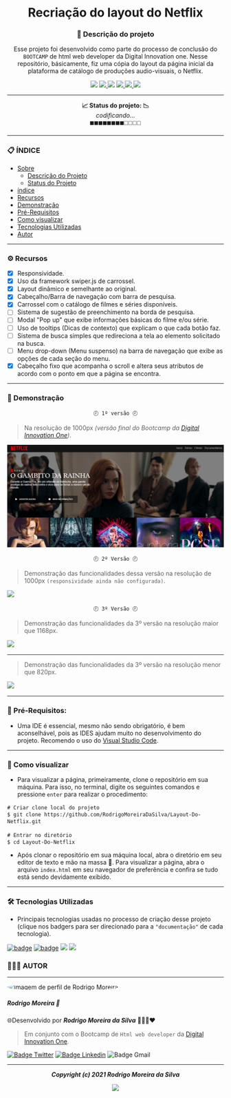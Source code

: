 
<h1 align="center"> Recriação do layout do Netflix </h1>
<h3 align="center"> 📝 Descrição do projeto </h3>
<p align="center"> Esse projeto foi desenvolvido como parte do processo de conclusão do <code>BOOTCAMP</code> de html web developer da Digital Innovation one. Nesse repositório, básicamente, fiz uma cópia do layout da página inicial da plataforma de catálogo de produções audio-visuais, o Netflix. </p> 

<p align="center">
<img src="https://img.shields.io/static/v1?label=Progresso&message=57%&color=5d4f5e&style=for-the-badge&labelColor=9f8da0">
<a href="https://github.com/RodrigoMoreiraDaSilva/Layout-Do-Netflix/issues">
  <img src="https://img.shields.io/github/issues/RodrigoMoreiraDaSilva/Layout-Do-Netflix?color=blueviolet&style=for-the-badge&labelColor=d3b1e2">
</a>
<img src="https://img.shields.io/badge/NPM-v1.0.0-%237159c1?style=for-the-badge&logo=git&color=orange&logoColor=orange&labelColor=e5b89c">
<a href="https://github.com/RodrigoMoreiraDaSilva/Layout-Do-Netflix/blob/master/LICENSE">
<img src="https://img.shields.io/github/license/RodrigoMoreiraDaSilva/Layout-Do-Netflix?style=for-the-badge&color=f70000&labelColor=ea6262">
</a>
<a href="https://github.com/RodrigoMoreiraDaSilva/Layout-Do-Netflix/network">
  <img src="https://img.shields.io/github/forks/RodrigoMoreiraDaSilva/Layout-Do-Netflix?style=for-the-badge&labelColor=93deed">
</a>
<a href="https://github.com/RodrigoMoreiraDaSilva/Layout-Do-Netflix/stargazers">
  <img src="https://img.shields.io/github/stars/RodrigoMoreiraDaSilva/Layout-Do-Netflix?color=34c607&style=for-the-badge&labelColor=8aea8f">
</a>
</p>

****
<p align="center">
   <b> 📈 Status do projeto: 📉 </b> <br>
   <i>codificando...</i> <br>
   ◼️◼️◼️◼️◼️◼️◼️◼️◻️◻️◻️◻️
</p>

****

### 📋 ÍNDICE

<!--ts-->
   * [Sobre](#Sobre)
        * [Descrição do Projeto](#--descrição-do-projeto-)
        * [Status do Projeto](#--descrição-do-projeto-)
   * [índice](#-índice)
   * [Recursos](#%EF%B8%8F-recursos)
   * [Demonstração](#-demonstração)
   * [Pré-Requisitos](#-pré-requisitos)
   * [Como visualizar](#-como-visualizar-)
   * [Tecnologias Utilizadas](#-tecnologias-utilizadas)
   * [Autor](#-autor)
<!--te-->

****

### ⚙️ Recursos

- [x] Responsividade.
- [x] Uso da framework swiper.js de carrossel.
- [x] Layout dinâmico e semelhante ao original.
- [x] Cabeçalho/Barra de navegação com barra de pesquisa.
- [x] Carrossel com o catálogo de filmes e séries disponíveis.
- [ ] Sistema de sugestão de preenchimento na borda de pesquisa.
- [ ] Modal "Pop up" que exibe informações básicas do filme e/ou série.
- [ ] Uso de tooltips (Dicas de contexto) que explicam o que cada botão faz.
- [ ] Sistema de busca simples que redireciona a tela ao elemento solicitado na busca.
- [ ] Menu drop-down (Menu suspenso) na barra de navegação que exibe as opções de cada seção do menu.
- [x] Cabeçalho fixo que acompanha o scroll e altera seus atributos de acordo com o ponto em que a página se encontra.

****

### 🎥 Demonstração

<p align="center"><code> 🕗 1º versão 🕗 </code> </p>

> Na resolução de 1000px *(versão final do Bootcamp da [Digital Innovation One](https://digitalinnovation.one))*.

![](./assets/Screenshots/0.0.1.png)

<p align="center"><code> 🕗 2º Versão 🕗 </code> </p>

> Demonstração das funcionalidades dessa versão na resolução de 1000px `(responsividade ainda não configurada)`.

![](./assets/Screenshots/1.0.0.gif)

<p align="center"><code> 🕗 3º Versão 🕗 </code> </p>

> Demonstração das funcionalidades da 3º versão na resolução maior que 1168px.

![](./assets/Screenshots/Netflix.gif)

****

> Demonstração das funcionalidades da 3º versão na resolução menor que 820px.

![](./assets/Screenshots/Netflix-responsividade.gif)

****

### 💾 Pré-Requisitos: 

- Uma IDE é essencial, mesmo não sendo obrigatório, é bem aconselhável, pois as IDES ajudam muito no desenvolvimento do projeto. Recomendo o uso do [Visual Studio Code](https://code.visualstudio.com/download).

****

### 📲 Como visualizar <p id="#Como-visualizar"> 

- Para visualizar a página, primeiramente, clone o repositório em sua máquina. Para isso, no terminal, digite os seguintes comandos e pressione `enter` para realizar o procedimento:
```
# Criar clone local do projeto
$ git clone https://github.com/RodrigoMoreiraDaSilva/Layout-Do-Netflix.git

# Entrar no diretório
$ cd Layout-Do-Netflix
```
- Após clonar o repositório em sua máquina local, abra o diretório em seu editor de texto e mão na massa 💪. Para visualizar a página, abra o arquivo `index.html` em seu navegador de preferência e confira se tudo está sendo devidamente exibido. 

****

### 🛠 Tecnologias Utilizadas

- Principais tecnologias usadas no processo de criação desse projeto (clique nos badgers para ser direcionado para a `"documentação"` de cada tecnologia).

[![badge](https://img.shields.io/badge/JavaScript-323330?style=for-the-badge&logo=javascript&logoColor=F7DF1E)](https://developer.mozilla.org/en-US/docs/Web/JavaScript)
[![badge](https://img.shields.io/badge/Swiper-323330?style=for-the-badge&logo=swiper&logoColor=white&color=6332f6)](https://swiperjs.com)
[![](https://img.shields.io/badge/HTML5-E34F26?style=for-the-badge&logo=html5&logoColor=white)](https://developer.mozilla.org/pt-BR/docs/Web/HTML)
[![](https://img.shields.io/badge/CSS-239120?&style=for-the-badge&logo=css3&logoColor=white)](https://developer.mozilla.org/pt-BR/docs/Web/CSS)

### 👨🏽‍💻 AUTOR
*****
<img style="border-radius: 50%" src="https://avatars.githubusercontent.com/u/78985382?s=460&u=421fd89ba15c63b87559a53804a6b850f5890575&v=4" width="100" alt="imagem de perfil de Rodrigo Moreira">
<h5>Rodrigo Moreira 🌠</h5>
<p>🌐Desenvolvido por <b> <i>Rodrigo Moreira da Silva</b> </i> 👨🏽‍💼❤️
  
> Em conjunto com o Bootcamp de `Html web developer` da [Digital Innovation One](https://digitalinnovation.one).

[![Badge Twitter](https://img.shields.io/badge/Twitter-1DA1F2?style=for-the-badge&logo=twitter&logoColor=white)](https://twitter.com/RodrogaDev)
[![Badge Linkedin](https://img.shields.io/badge/LinkedIn-0077B5?style=for-the-badge&logo=linkedin&logoColor=white)](https://www.linkedin.com/in/rodrigo-m0reira-da-silva/)
![Badge Gmail](https://img.shields.io/badge/rodrigomoreiradasilva.of@gmail.com-D14836?style=for-the-badge&logo=gmail&logoColor=white)

****
<p align="center">
    <b> <i> Copyright (c) 2021 Rodrigo Moreira da Silva</i> </b>
</p>
  <p align="center"> <a href="https://github.com/RodrigoMoreiraDaSilva/Layout-Do-Netflix/blob/master/LICENSE"> <img src="https://img.shields.io/badge/LICENSE-MIT-%237159c1?style=for-the-badge&color=061430&labelColor=395ea8"> </a> </p>

